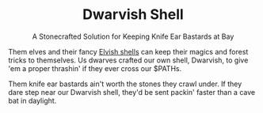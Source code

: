<div align="center">

# Dwarvish Shell
A Stonecrafted Solution for Keeping Knife Ear Bastards at Bay

</div>

Them elves and their fancy [Elvish shells](https://elv.sh/) can keep their magics and forest tricks to themselves. Us dwarves crafted our own shell, Dwarvish, to give 'em a proper thrashin' if they ever cross our $PATHs.

Them knife ear bastards ain't worth the stones they crawl under. If they dare step near our Dwarvish shell, they'd be sent packin' faster than a cave bat in daylight.
